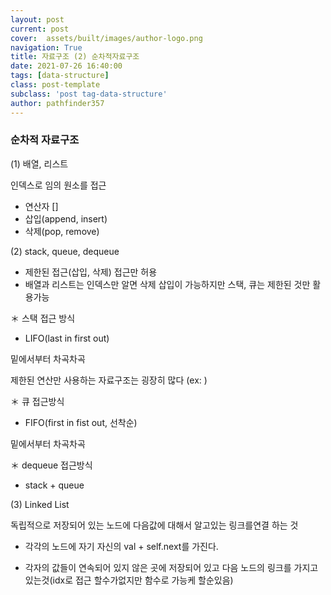 ```yaml
---
layout: post
current: post
cover:  assets/built/images/author-logo.png
navigation: True
title: 자료구조 (2) 순차적자료구조
date: 2021-07-26 16:40:00
tags: [data-structure]
class: post-template
subclass: 'post tag-data-structure'
author: pathfinder357
---
```



### 순차적 자료구조

(1) 배열, 리스트

인덱스로 임의 원소를 접근

- 연산자 []
- 삽입(append, insert)
- 삭제(pop, remove)

(2) stack, queue, dequeue

- 제한된 접근(삽입, 삭제)  접근만 허용
- 배열과 리스트는 인덱스만 알면 삭제 삽입이 가능하지만 스택, 큐는 제한된 것만 활용가능

＊ 스택 접근 방식
- LIFO(last in first out)
  
밑에서부터 차곡차곡

제한된 연산만 사용하는 자료구조는 굉장히 많다 (ex: )

＊ 큐 접근방식

- FIFO(first in fist out, 선착순)

밑에서부터 차곡차곡

＊ dequeue 접근방식

- stack + queue

(3) Linked List
   
독립적으로 저장되어 있는 노드에 다음값에 대해서 알고있는 링크를연결 하는 것
   
- 각각의 노드에 자기 자신의 val + self.next를 가진다. 
  
- 각자의 값들이 연속되어 있지 않은 곳에 저장되어 있고 다음 노드의 링크를 가지고있는것(idx로 접근 할수가없지만 함수로 가능케 할순있음)





